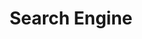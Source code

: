 ---
layout: portfolio_detail
order: 10
title:  Search Engine
name: search-engine
badge-description: A search engine based on the Inverted Index Algorithm and Flask framework.
filter: filter-web
badge-image: badge.jpg
category: Web
client:
project-date: Spring 2016
project-url:
github-repository: abradat/AP-SearchEngine
full-description:
images:
    - 'direct-mapped.png'
    - 'result.png'
    - 'architecture.png'
---